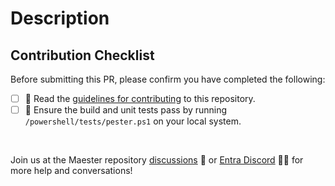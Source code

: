 # Description
<!-- Please provide a detailed description of your enhancement or bug fix here. If this will resolve an issue, please tag the issue number as well. For example, "Fixes #1212." -->




<!-- End Description -->
## Contribution Checklist

Before submitting this PR, please confirm you have completed the following:

- [ ] 📖 Read the [guidelines for contributing](https://maester.dev/docs/contributing) to this repository.
- [ ] 🧪 Ensure the build and unit tests pass by running `/powershell/tests/pester.ps1` on your local system.

<!--

Please see additional instructions and a checklist for creating tests at <https://maester.dev/docs/contributing#checklist-for-writing-good-tests>.

We really appreciate your contributions! We will try to review your pull request as soon as possible. If you have any queries or need any help, please visit the repository discussions or jump on Discord.

While you wait for a review, why not spread some Maester love on social media? Thank you! 💖

-->
&nbsp;

Join us at the Maester repository [discussions](https://github.com/maester365/maester/discussions) 💬 or [Entra Discord](https://discord.maester.dev/) 🧑‍💻 for more help and conversations!
